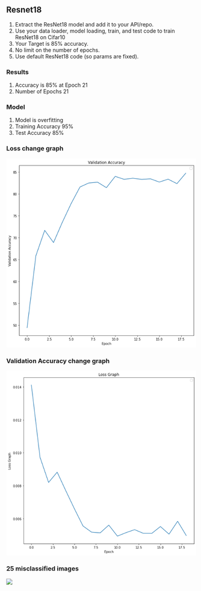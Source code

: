 ## Resnet18

1. Extract the ResNet18 model and add it to your API/repo. 
2. Use your data loader, model loading, train, and test code to train ResNet18 on Cifar10
3. Your Target is 85% accuracy. 
4. No limit on the number of epochs. 
5. Use default ResNet18 code (so params are fixed).

### Results

1. Accuracy is 85% at Epoch 21
2. Number of Epochs 21

### Model

1. Model is overfitting
2. Training Accuracy 95%
3. Test Accuracy 85%

### Loss change graph

![](https://github.com/anuragal/deep-learning/blob/master/S8/images/loss.png)

### Validation Accuracy change graph

![](https://github.com/anuragal/deep-learning/blob/master/S8/images/accuracy.png)

### 25 misclassified images

![](https://github.com/anuragal/deep-learning/blob/master/S8/images/BN.png)
